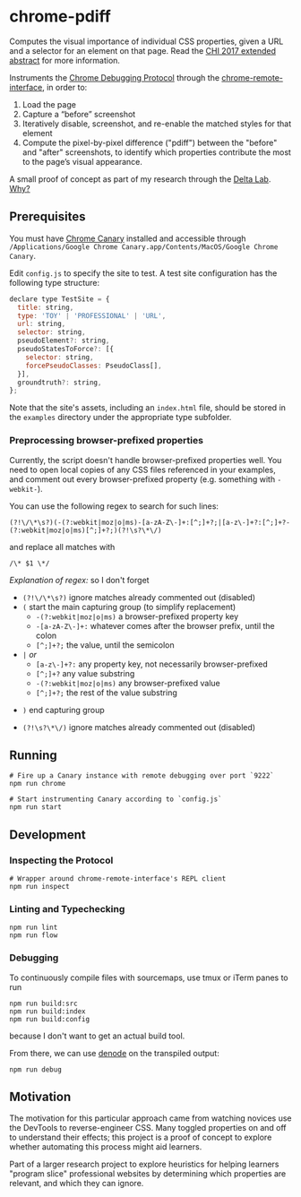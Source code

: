 # chrome-pdiff

Computes the visual importance of individual CSS properties, given a URL and a selector for an element on that page. Read the [CHI 2017 extended abstract](https://dl.dropboxusercontent.com/u/14218448/src1037-lim.pdf) for more information.

Instruments the [Chrome Debugging Protocol](https://developer.chrome.com/devtools/docs/debugger-protocol) through the [chrome-remote-interface](https://github.com/cyrus-and/chrome-remote-interface), in order to:

1. Load the page
2. Capture a “before” screenshot
3. Iteratively disable, screenshot, and re-enable the matched styles for that element
4. Compute the pixel-by-pixel difference ("pdiff") between the "before" and "after" screenshots, to identify which properties contribute the most to the page’s visual appearance.

A small proof of concept as part of my research through the [Delta Lab](http://delta.northwestern.edu). [Why?](#motivation)

## Prerequisites

You must have [Chrome Canary](https://www.google.com/chrome/browser/canary.html) installed and accessible through `/Applications/Google Chrome Canary.app/Contents/MacOS/Google Chrome Canary`.

Edit `config.js` to specify the site to test. A test site configuration has the following type structure:

```js
declare type TestSite = {
  title: string,
  type: 'TOY' | 'PROFESSIONAL' | 'URL',
  url: string,
  selector: string,
  pseudoElement?: string,
  pseudoStatesToForce?: [{
    selector: string,
    forcePseudoClasses: PseudoClass[],
  }],
  groundtruth?: string,
};
```

Note that the site's assets, including an `index.html` file, should be stored in the `examples` directory under the appropriate type subfolder.

### Preprocessing browser-prefixed properties

Currently, the script doesn't handle browser-prefixed properties well. You need to open local copies of any CSS files referenced in your examples, and comment out every browser-prefixed property (e.g. something with `-webkit-`).

You can use the following regex to search for such lines:

```
(?!\/\*\s?)(-(?:webkit|moz|o|ms)-[a-zA-Z\-]+:[^;]+?;|[a-z\-]+?:[^;]+?-(?:webkit|moz|o|ms)[^;]+?;)(?!\s?\*\/)
```

and replace all matches with

```
/\* $1 \*/
```

*Explanation of regex:* so I don't forget

- `(?!\/\*\s?)` ignore matches already commented out (disabled)
- `(` start the main capturing group (to simplify replacement)
  + `-(?:webkit|moz|o|ms)` a browser-prefixed property key
  + `-[a-zA-Z\-]+:` whatever comes after the browser prefix, until the colon
  + `[^;]+?;` the value, until the semicolon
- `|` *or*
  + `[a-z\-]+?:` any property key, not necessarily browser-prefixed
  + `[^;]+?` any value substring
  + `-(?:webkit|moz|o|ms)` any browser-prefixed value
  + `[^;]+?;` the rest of the value substring
+ `)` end capturing group
- `(?!\s?\*\/)` ignore matches already commented out (disabled)

## Running

```
# Fire up a Canary instance with remote debugging over port `9222`
npm run chrome

# Start instrumenting Canary according to `config.js`
npm run start
```

## Development

### Inspecting the Protocol

```
# Wrapper around chrome-remote-interface's REPL client
npm run inspect
```

### Linting and Typechecking

```
npm run lint
npm run flow
```

### Debugging

To continuously compile files with sourcemaps, use tmux or iTerm panes to run

```
npm run build:src
npm run build:index
npm run build:config
```

because I don't want to get an actual build tool.

From there, we can use [denode](https://github.com/steelbrain/denode) on the transpiled output:

```
npm run debug
```

<a name="motivation"></a>
## Motivation

The motivation for this particular approach came from watching novices use the DevTools to reverse-engineer CSS. Many toggled properties on and off to understand their effects; this project is a proof of concept to explore whether automating this process might aid learners.

Part of a larger research project to explore heuristics for helping learners "program slice" professional websites by determining which properties are relevant, and which they can ignore.

